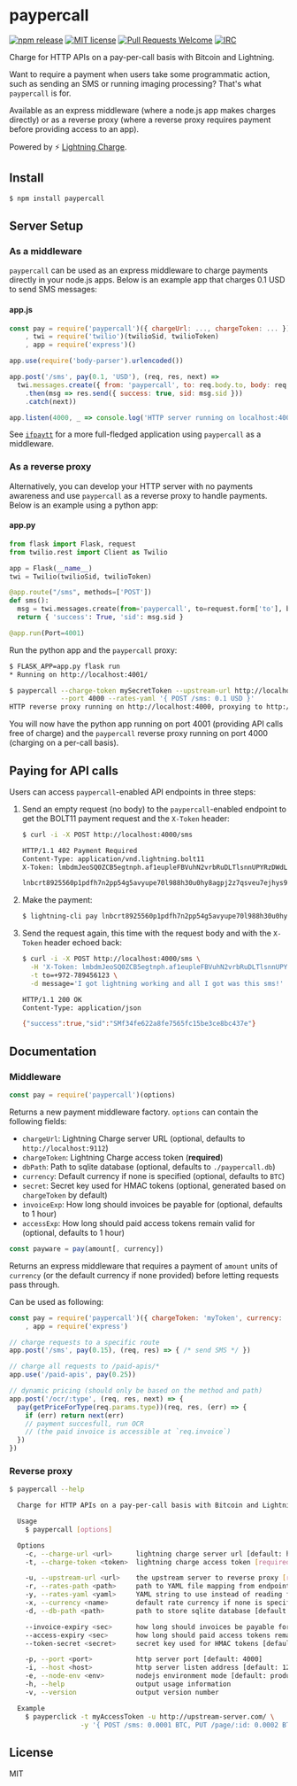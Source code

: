 # paypercall

[![npm release](https://img.shields.io/npm/v/paypercall.svg)](https://www.npmjs.com/package/paypercall)
[![MIT license](https://img.shields.io/github/license/shesek/paypercall.svg)](https://github.com/shesek/paypercall/blob/master/LICENSE)
[![Pull Requests Welcome](https://img.shields.io/badge/PRs-welcome-brightgreen.svg)](http://makeapullrequest.com)
[![IRC](https://img.shields.io/badge/chat-on%20freenode-brightgreen.svg)](https://webchat.freenode.net/?channels=lightning-charge)

Charge for HTTP APIs on a pay-per-call basis with Bitcoin and Lightning.

Want to require a payment when users take some programmatic action, such as sending an SMS or running imaging processing?
That's what `paypercall` is for.

Available as an express middleware (where a node.js app makes charges directly)
or as a reverse proxy (where a reverse proxy requires payment before providing access to an app).

Powered by :zap: [Lightning Charge](https://github.com/ElementsProject/lightning-charge).

## Install

```bash
$ npm install paypercall
```

## Server Setup

### As a middleware

`paypercall` can be used as an express middleware to charge payments directly in your node.js apps.
Below is an example app that charges 0.1 USD to send SMS messages:

#### app.js
```js
const pay = require('paypercall')({ chargeUrl: ..., chargeToken: ... })
    , twi = require('twilio')(twilioSid, twilioToken)
    , app = require('express')()

app.use(require('body-parser').urlencoded())

app.post('/sms', pay(0.1, 'USD'), (req, res, next) =>
  twi.messages.create({ from: 'paypercall', to: req.body.to, body: req.body.message })
    .then(msg => res.send({ success: true, sid: msg.sid }))
    .catch(next))

app.listen(4000, _ => console.log('HTTP server running on localhost:4000'))
```

See [`ifpaytt`](https://github.com/shesek/ifpaytt) for a more full-fledged application using `paypercall` as a middleware.

### As a reverse proxy

Alternatively, you can develop your HTTP server with no payments awareness
and use `paypercall` as a reverse proxy to handle payments.
Below is an example using a python app:

#### app.py
```python
from flask import Flask, request
from twilio.rest import Client as Twilio

app = Flask(__name__)
twi = Twilio(twilioSid, twilioToken)

@app.route("/sms", methods=['POST'])
def sms():
  msg = twi.messages.create(from='paypercall', to=request.form['to'], body=request.form['message'])
  return { 'success': True, 'sid': msg.sid }

@app.run(Port=4001)
```

Run the python app and the `paypercall` proxy:

```bash
$ FLASK_APP=app.py flask run
* Running on http://localhost:4001/

$ paypercall --charge-token mySecretToken --upstream-url http://localhost:4001 \
             --port 4000 --rates-yaml '{ POST /sms: 0.1 USD }'
HTTP reverse proxy running on http://localhost:4000, proxying to http://localhost:4001
```

You will now have the python app running on port 4001 (providing API calls free of charge)
and the `paypercall` reverse proxy running on port 4000 (charging on a per-call basis).

## Paying for API calls

Users can access `paypercall`-enabled API endpoints in three steps:

1. Send an empty request (no body) to the `paypercall`-enabled endpoint to get the BOLT11 payment request and the `X-Token` header:

    ```bash
    $ curl -i -X POST http://localhost:4000/sms

    HTTP/1.1 402 Payment Required
    Content-Type: application/vnd.lightning.bolt11
    X-Token: lmbdmJeoSQ0ZCB5egtnph.af1eupleFBVuhN2vrbRuDLTlsnnUPYRzDWdL5HtWykY

    lnbcrt8925560p1pdfh7n2pp54g5avyupe70l988h30u0hy8agpj2z7qsveu7ejhys97j98rgez0...
    ```

2. Make the payment:

    ```bash
    $ lightning-cli pay lnbcrt8925560p1pdfh7n2pp54g5avyupe70l988h30u0hy8agpj2z7qsveu7ejhys97j98rgez0...
    ```

3. Send the request again, this time with the request body and with the `X-Token` header echoed back:

    ```bash
    $ curl -i -X POST http://localhost:4000/sms \
      -H 'X-Token: lmbdmJeoSQ0ZCB5egtnph.af1eupleFBVuhN2vrbRuDLTlsnnUPYRzDWdL5HtWykY' \
      -t to=+972-789456123 \
      -d message='I got lightning working and all I got was this sms!'

    HTTP/1.1 200 OK
    Content-Type: application/json

    {"success":true,"sid":"SMf34fe622a8fe7565fc15be3ce8bc437e"}
    ```

## Documentation

### Middleware

```js
const pay = require('paypercall')(options)
```

Returns a new payment middleware factory. `options` can contain the following fields:

- `chargeUrl`: Lightning Charge server URL (optional, defaults to `http://localhost:9112`)
- `chargeToken`: Lightning Charge access token (**required**)
- `dbPath`: Path to sqlite database (optional, defaults to `./paypercall.db`)
- `currency`: Default currency if none is specified (optional, defaults to `BTC`)
- `secret`: Secret key used for HMAC tokens (optional, generated based on `chargeToken` by default)
- `invoiceExp`: How long should invoices be payable for (optional, defaults to 1 hour)
- `accessExp`: How long should paid access tokens remain valid for (optional, defaults to 1 hour)

```js
const payware = pay(amount[, currency])
```

Returns an express middleware that requires a payment of `amount` units of `currency`
(or the default currency if none provided) before letting requests pass through.

Can be used as following:

```js
const pay = require('paypercall')({ chargeToken: 'myToken', currency: 'EUR' })
    , app = require('express')

// charge requests to a specific route
app.post('/sms', pay(0.15), (req, res) => { /* send SMS */ })

// charge all requests to /paid-apis/*
app.use('/paid-apis', pay(0.25))

// dynamic pricing (should only be based on the method and path)
app.post('/ocr/:type', (req, res, next) => {
  pay(getPriceForType(req.params.type))(req, res, (err) => {
    if (err) return next(err)
    // payment succesfull, run OCR
    // (the paid invoice is accessible at `req.invoice`)
  })
})
```

### Reverse proxy

```bash
$ paypercall --help

  Charge for HTTP APIs on a pay-per-call basis with Bitcoin and Lightning

  Usage
    $ paypercall [options]

  Options
    -c, --charge-url <url>      lightning charge server url [default: http://localhost:9112]
    -t, --charge-token <token>  lightning charge access token [required]

    -u, --upstream-url <url>    the upstream server to reverse proxy [required]
    -r, --rates-path <path>     path to YAML file mapping from endpoints to rates [default: ./rates.yaml]
    -y, --rates-yaml <yaml>     YAML string to use instead of reading from {rates-path}
    -x, --currency <name>       default rate currency if none is specified [default: BTC]
    -d, --db-path <path>        path to store sqlite database [default: ./payperclick.db]

    --invoice-expiry <sec>      how long should invoices be payable for [default: 1 hour]
    --access-expiry <sec>       how long should paid access tokens remain valid for [default: 1 hour]
    --token-secret <secret>     secret key used for HMAC tokens [default: generated based on {charge-token}]

    -p, --port <port>           http server port [default: 4000]
    -i, --host <host>           http server listen address [default: 127.0.0.1]
    -e, --node-env <env>        nodejs environment mode [default: production]
    -h, --help                  output usage information
    -v, --version               output version number

  Example
    $ payperclick -t myAccessToken -u http://upstream-server.com/ \
                  -y '{ POST /sms: 0.0001 BTC, PUT /page/:id: 0.0002 BTC }'
```

## License
MIT
